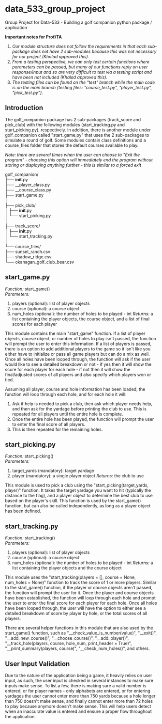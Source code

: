 # data_533_group_project
Group Project for Data-533 - Building a golf companion python package / application

**Important notes for Prof/TA**
1. *Our module structure does not follow the requirements in that each sub-package does not have 2 sub-modules because this was not necessary for our project (Khalad approved this).*
2. *From a testing perspective, we can only test certain functions where parameters can be passed, but many of our functions reply on user response/input and so are very difficult to test via a testing script and have been not included (Khalad approved this).*
3. *The testing files can be found on the "test" branch while the main code is on the main branch {testing files: "course_test.py", "player_test.py", "pick_test.py"}.*

**Introduction**
----------------
The golf_companion package has 2 sub-packages (track_score and pick_club) with the following modules (start_tracking.py and start_picking.py), respectively. In addition, there is another module under golf_companion called "start_game.py" that uses the 2 sub-packages to simulate a round of golf. Some modules contain class definitions and a course_files folder that stores the default courses available to play. 
  
*Note: there are several times when the user can choose to "Exit the program" - choosing this option will immediately end the program without storing or displaying anything further - this is similar to a forced exit*

golf_companion/  
├── __init__.py  
├── __player_class.py  
├── __course_class.py  
├── start_game.py  
│   
├── pick_club/  
│   ├── __init__.py  
│   └── start_picking.py  
│   
├── track_score/  
│   ├── __init__.py  
│   └── start_tracking.py  
│   
└── course_files/  
    ├── sunset_ranch.csv    
    ├── shadow_ridge.csv   
    └── okanagan_golf_club_bear.csv   

**start_game.py**  
-----------------  
*Function:* start_game()  
*Parameters:*   
1. players (optional): list of player objects  
2. course (optional): a course object
3. num_holes (optional): the number of holes to be played - int
*Returns:* a list containing the player objects, the course object, and a list of final scores for each player  
  
This module contains the main "start_game" function. If a list of player objects, course object, or number of holes to play isn't passed, the function will prompt the user to enter this information. If a list of players is passed, there is an option to add additional players to the game so it isn't like you either have to initialize or pass all game players but can do a mix as well. Once all holes have been looped through, the function will ask if the user would like to see a detailed breakdown or not - if yes then it will show the score for each player for each hole - if not then it will show the final/adjusted scores of all players and also specify which players won or tied. 

Assuming all player, course and hole information has been loaded, the function will loop through each hole, and for each hole it will:
1. Ask if help is needed to pick a club, then ask which player needs help, and then ask for the yardage before printing the club to use. This is repeated for all players until the entire hole is complete.
2. Once the entire hole has been played, the function will prompt the user to enter the final score of all players.
3. This is then repeated for the remaining holes.

**start_picking.py**  
-----------------  
*Function:* start_picking()  
*Parameters:*   
1. target_yards (mandatory): target yardage  
2. player (mandatory): a single player object
*Returns:* the club to use  
  
This module is used to pick a club using the "start_picking(target_yards, player)" function. It takes the target yardage you want to hit (typically the distance to the flag), and a player object to determine 
the best club to use based on the player's skill. This function is used by the start_game() function, but can also be called independently, as long as a player object has been defined. 

**start_tracking.py**  
-----------------   
*Function:* start_tracking()  
*Parameters:*   
1. players (optional): list of player objects  
2. course (optional): a course object
3. num_holes (optional): the number of holes to be played - int
*Returns:* a list containing the player objects and the course object  
    
This module uses the "start_tracking(players = [], course = None, num_holes = None)" function to track the score of 1 or more players. Similar to the start_game() function, if the player or course objects aren't passed, the function will prompt the user for it. Once the player and course objects have been established, the function will loop through each hole and prompt the user to enter the final score for each player for each hole. Once all holes have been looped through, the user will have the option to either see a detailed breakdown of score by player by hole, or the total scores of all players. 

There are several helper functions in this module that are also used by the start_game() function, such as "__check_value_is_number(value)", "__exit()", "__add_new_course()", "__choose_course()", "__add_player()", "__track_hole(players, course, hole_num, print_header = True)", "__print_summary(players, course)", "__check_num_holes()", and others. 

**User Input Validation**
-----------------   
Due to the nature of the application being a game, it heavily relies on user input, as such, the user input is checked in several instances to make sure inputs make sense. To list a few, there is making sure a valid number is entered, or for player names - only alphabets are entered, or for entering yardages the user cannot enter more than 750 yards because a hole longer than 750 doesn't make sense, and finally cannot enter more than 72 holes to play because anymore doesn't make sense. This will help users detect when an inaccurate value is entered and ensure a proper flow throughout the application.
